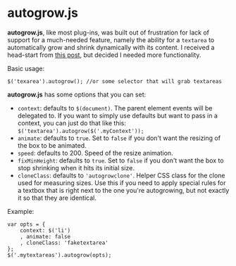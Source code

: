 autogrow.js
===========

**autogrow.js**, like most plug-ins, was built out of frustration for lack of support for a much-needed feature, namely the ability for a `textarea` to automatically grow and shrink dynamically with its content. I received a head-start from [this post](http://stackoverflow.com/a/10080841/7173), but decided I needed more functionality.

Basic usage:

    $('texarea').autogrow(); //or some selector that will grab textareas

**autogrow.js** has some options that you can set:

 - `context`: defaults to `$(document)`. The parent element events will be delegated to. If you want to simply use defaults but want to pass in a context, you can just do that like this: `$('textarea').autogrow($('.myContext'));`
 - `animate`: defaults to `true`. Set to `false` if you don't want the resizing of the box to be animated.
 - `speed`: defaults to 200. Speed of the resize animation.
 - `fixMinHeight`: defaults to `true`. Set to `false` if you don't want the box to stop shrinking when it hits its initial size.
 - `cloneClass`: defaults to `'autogrowclone'`. Helper CSS class for the clone used for measuring sizes. Use this if you need to apply special rules for a textbox that is right next to the one you're autogrowing, but not exactly it so that they are identical.

Example: 

    var opts = {
        context: $('li')
        , animate: false
        , cloneClass: 'faketextarea'
    };
    $('.mytextareas').autogrow(opts);
